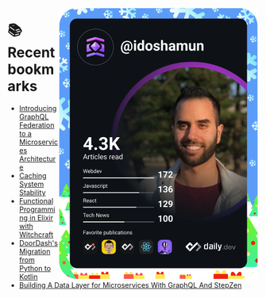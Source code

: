 <a href="https://app.daily.dev/idoshamun"><img src="https://raw.githubusercontent.com/idoshamun/idoshamun/devcard/devcard.svg" align='right' width="400" alt="Ido Shamun's Dev Card"/></a>

# 📚 Recent bookmarks
<!-- BOOKMARKS:START -->
- [Introducing GraphQL Federation to a Microservices Architecture](https://app.daily.dev/posts/T-wecg2b6?utm_source=rss&utm_medium=bookmarks&utm_campaign=28849d86070e4c099c877ab6837c61f0)
- [Caching System Stability](https://app.daily.dev/posts/RLcfyCA8O?utm_source=rss&utm_medium=bookmarks&utm_campaign=28849d86070e4c099c877ab6837c61f0)
- [Functional Programming in Elixir with Witchcraft](https://app.daily.dev/posts/YcWeZFJ8_?utm_source=rss&utm_medium=bookmarks&utm_campaign=28849d86070e4c099c877ab6837c61f0)
- [DoorDash&#39;s Migration from Python to Kotlin](https://app.daily.dev/posts/QAcLbXhEZ?utm_source=rss&utm_medium=bookmarks&utm_campaign=28849d86070e4c099c877ab6837c61f0)
- [Building A Data Layer for Microservices With GraphQL And StepZen](https://app.daily.dev/posts/crD6_HGes?utm_source=rss&utm_medium=bookmarks&utm_campaign=28849d86070e4c099c877ab6837c61f0)
<!-- BOOKMARKS:END -->
